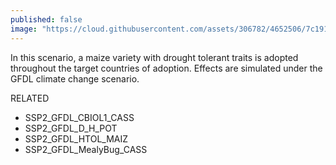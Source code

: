 ```yaml
---
published: false
image: "https://cloud.githubusercontent.com/assets/306782/4652506/7c191516-54a5-11e4-8b51-5e9a8c363c4b.png"
---
```


In this scenario, a maize variety with drought tolerant traits is adopted throughout the target countries of adoption. Effects are simulated under the GFDL climate change scenario.

RELATED
- SSP2_GFDL_CBIOL1_CASS
- SSP2_GFDL_D_H_POT
- SSP2_GFDL_HTOL_MAIZ
- SSP2_GFDL_MealyBug_CASS
